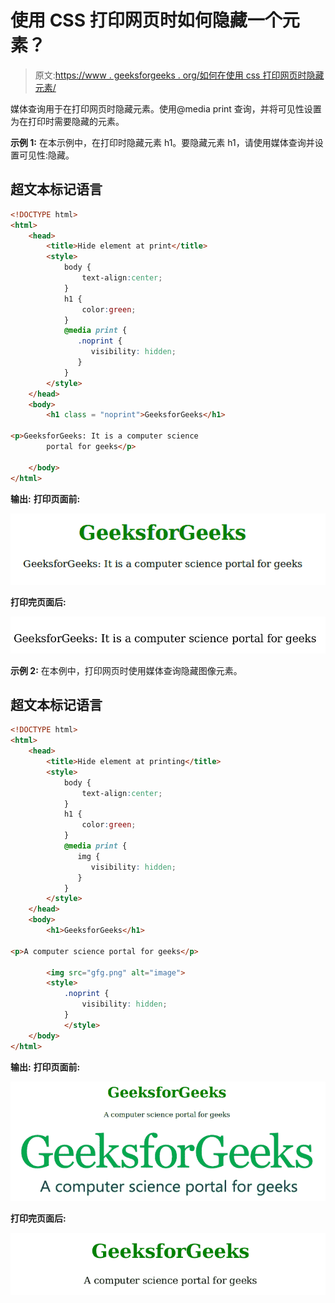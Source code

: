 # 使用 CSS 打印网页时如何隐藏一个元素？

> 原文:[https://www . geeksforgeeks . org/如何在使用 css 打印网页时隐藏元素/](https://www.geeksforgeeks.org/how-to-hide-an-element-when-printing-a-web-page-using-css/)

媒体查询用于在打印网页时隐藏元素。使用@media print 查询，并将可见性设置为在打印时需要隐藏的元素。

**示例 1:** 在本示例中，在打印时隐藏元素 h1。要隐藏元素 h1，请使用媒体查询并设置可见性:隐藏。

## 超文本标记语言

```html
<!DOCTYPE html>
<html>
    <head>
        <title>Hide element at print</title>
        <style>
            body {
                text-align:center;
            }
            h1 {
                color:green;
            }
            @media print {
               .noprint {
                  visibility: hidden;
               }
            }
        </style>
    </head>
    <body>
        <h1 class = "noprint">GeeksforGeeks</h1>

<p>GeeksforGeeks: It is a computer science
        portal for geeks</p>

    </body>
</html>                                     
```

**输出:**
**打印页面前:**

![](img/5b73772c9dfdc618d2d1bd1cb2302f83.png)

**打印完页面后:**

![](img/d958a11c75a410dddb33d0df05dd51d2.png)

**示例 2:** 在本例中，打印网页时使用媒体查询隐藏图像元素。

## 超文本标记语言

```html
<!DOCTYPE html>
<html>
    <head>
        <title>Hide element at printing</title>
        <style>
            body {
                text-align:center;
            }
            h1 {
                color:green;
            }
            @media print {
               img {
                  visibility: hidden;
               }
            }
        </style>
    </head>
    <body>
        <h1>GeeksforGeeks</h1>

<p>A computer science portal for geeks</p>

        <img src="gfg.png" alt="image">
        <style>
            .noprint {
                visibility: hidden;
            }
            </style>
    </body>
</html>                   
```

**输出:**
**打印页面前:**

![](img/7fab9f30ff790af6d8eb948e39a84721.png)

**打印完页面后:**

![](img/2dc068ba1666d11b936e8347c488942a.png)